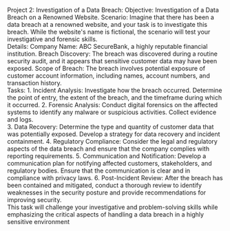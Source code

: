 Project 2: 
Investigation of a Data Breach: 
Objective: Investigation of a Data Breach on a Renowned 
Website. 
Scenario: Imagine that there has been a data breach at a 
renowned website, and your task is to investigate this breach. 
While the website's name is fictional, the scenario will test your 
investigative and forensic skills.  
Details: Company Name: ABC SecureBank, a highly reputable 
financial institution. Breach Discovery: The breach was 
discovered during a routine security audit, and it appears that 
sensitive customer data may have been exposed. Scope of 
Breach: The breach involves potential exposure of customer 
account information, including names, account numbers, and 
transaction history.  
Tasks: 1. Incident Analysis: Investigate how the breach occurred. 
Determine the point of entry, the extent of the breach, and the 
timeframe during which it occurred. 
2. Forensic Analysis: Conduct digital forensics on the affected 
systems to identify any malware or suspicious activities. Collect 
evidence and logs.  
3. Data Recovery: Determine the type and quantity of customer 
data that was potentially exposed. Develop a strategy for data 
recovery and incident containment. 
4. Regulatory Compliance: Consider the legal and regulatory 
aspects of the data breach and ensure that the company 
complies with reporting requirements. 
5. Communication and Notification: Develop a communication 
plan for notifying affected customers, stakeholders, and 
regulatory bodies. Ensure that the communication is clear and in 
compliance with privacy laws. 
6. Post-Incident Review: After the breach has been contained 
and mitigated, conduct a thorough review to identify 
weaknesses in the security posture and provide 
recommendations for improving security.  
This task will challenge your investigative and problem-solving 
skills while emphasizing the critical aspects of handling a data 
breach in a highly sensitive environment
